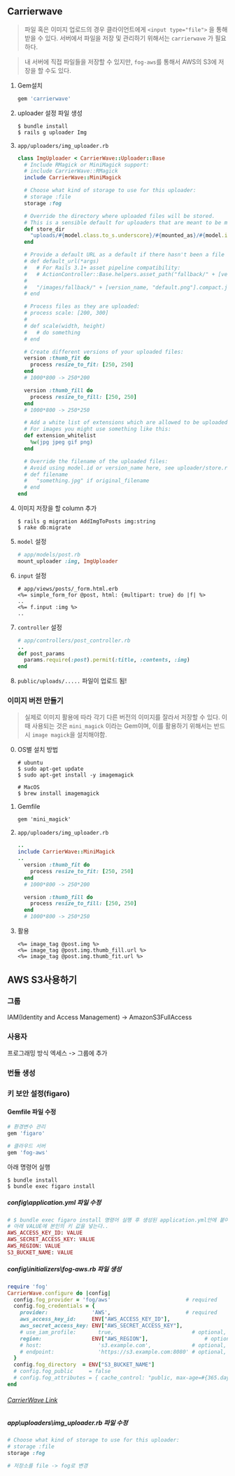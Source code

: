## Carrierwave

>파일 혹은 이미지 업로드의 경우 클라이언트에게  `<input type="file">` 을 통해 받을 수 있다. 서버에서 파일을 저장 및 관리하기 위해서는 `carrierwave` 가 필요하다.

> 내 서버에 직접 파일들을 저장할 수 있지만, `fog-aws`를 통해서 AWS의 S3에 저장을 할 수도 있다.



1. Gem설치 

   ```ruby
   gem 'carrierwave'
   ```

2. uploader 설정 파일 생성

   ```command
   $ bundle install
   $ rails g uploader Img
   ```

   

3. `app/uploaders/img_uploader.rb`

   ```ruby
   class ImgUploader < CarrierWave::Uploader::Base
     # Include RMagick or MiniMagick support:
     # include CarrierWave::RMagick
     include CarrierWave::MiniMagick
   
     # Choose what kind of storage to use for this uploader:
     # storage :file
     storage :fog
   
     # Override the directory where uploaded files will be stored.
     # This is a sensible default for uploaders that are meant to be mounted:
     def store_dir
       "uploads/#{model.class.to_s.underscore}/#{mounted_as}/#{model.id}"
     end
   
     # Provide a default URL as a default if there hasn't been a file uploaded:
     # def default_url(*args)
     #   # For Rails 3.1+ asset pipeline compatibility:
     #   # ActionController::Base.helpers.asset_path("fallback/" + [version_name, "default.png"].compact.join('_'))
     #
     #   "/images/fallback/" + [version_name, "default.png"].compact.join('_')
     # end
   
     # Process files as they are uploaded:
     # process scale: [200, 300]
     #
     # def scale(width, height)
     #   # do something
     # end
   
     # Create different versions of your uploaded files:
     version :thumb_fit do
       process resize_to_fit: [250, 250]
     end
     # 1000*800 -> 250*200
   
     version :thumb_fill do
       process resize_to_fill: [250, 250]
     end
     # 1000*800 -> 250*250
   
     # Add a white list of extensions which are allowed to be uploaded.
     # For images you might use something like this:
     def extension_whitelist
       %w(jpg jpeg gif png)
     end
   
     # Override the filename of the uploaded files:
     # Avoid using model.id or version_name here, see uploader/store.rb for details.
     # def filename
     #   "something.jpg" if original_filename
     # end
   end
   
   ```

4. 이미지 저장을 할 column 추가

   ```
   $ rails g migration AddImgToPosts img:string 
   $ rake db:migrate
   ```

5. `model` 설정

   ```ruby
   # app/models/post.rb
   mount_uploader :img, ImgUploader
   ```

6. `input` 설정

   ```erb
   # app/views/posts/_form.html.erb
   <%= simple_form_for @post, html: {multipart: true} do |f| %>
   ..
   <%= f.input :img %>
   ..
   ```

7. `controller` 설정

   ```ruby
   # app/controllers/post_controller.rb
   ..
   def post_params
     params.require(:post).permit(:title, :contents, :img) 
   end
   ```

8. `public/uploads/.....` 파일이 업로드 됨!

### 이미지 버전 만들기

> 실제로 이미지 활용에 따라 각기 다른 버전의 이미지를 잘라서 저장할 수 있다. 이때 사용되는 것은 `mini_magick` 이라는 Gem이며, 이를 활용하기 위해서는 반드시 `image magick`을 설치해야함.

0. OS별 설치 방법

   ```
   # ubuntu
   $ sudo apt-get update
   $ sudo apt-get install -y imagemagick
   
   # MacOS
   $ brew install imagemagick
   ```

1. Gemfile

   ```
   gem 'mini_magick'
   ```

2. `app/uploaders/img_uploader.rb`

   ```ruby
   ..
   include CarrierWave::MiniMagick
   ..
     version :thumb_fit do
       process resize_to_fit: [250, 250]
     end
     # 1000*800 -> 250*200
   
     version :thumb_fill do
       process resize_to_fill: [250, 250]
     end
     # 1000*800 -> 250*250
   ```

3. 활용

   ```erb
   <%= image_tag @post.img %>
   <%= image_tag @post.img.thumb_fill.url %>
   <%= image_tag @post.img.thumb_fit.url %>
   ```

   



## AWS S3사용하기

### 그룹

IAM(Identity and Access Management) -> AmazonS3FullAccess

### 사용자

프로그래밍 방식 엑세스 -> 그룹에 추가

### 번들 생성



### 키 보안 설정(figaro)

#### Gemfile 파일 수정

```ruby
# 환경변수 관리
gem 'figaro'

# 클라우드 서버
gem 'fog-aws'
```

아래 명령어 실행

`````
$ bundle install
$ bundle exec figaro install
`````

##### config\application.yml 파일 수정

```ruby
# $ bundle exec figaro install 명령어 실행 후 생성된 application.yml안에 붙여넣는다..
# 아래 VALUE에 본인의 키 값을 넣는다..
AWS_ACCESS_KEY_ID: VALUE
AWS_SECRET_ACCESS_KEY: VALUE
AWS_REGION: VALUE
S3_BUCKET_NAME: VALUE
```

##### config\initializers\fog-aws.rb 파일 생성

```ruby
require 'fog'
CarrierWave.configure do |config|
  config.fog_provider = 'fog/aws'                        # required
  config.fog_credentials = {
    provider:              'AWS',                        # required
    aws_access_key_id:     ENV["AWS_ACCESS_KEY_ID"],                        # required unless using use_iam_profile
    aws_secret_access_key: ENV["AWS_SECRET_ACCESS_KEY"],                        # required unless using use_iam_profile
    # use_iam_profile:       true,                         # optional, defaults to false
    region:                ENV["AWS_REGION"],                  # optional, defaults to 'us-east-1'
    # host:                  's3.example.com',             # optional, defaults to nil
    # endpoint:              'https://s3.example.com:8080' # optional, defaults to nil
  }
  config.fog_directory  = ENV["S3_BUCKET_NAME"]                                      # required
  # config.fog_public     = false                                                 # optional, defaults to true
  # config.fog_attributes = { cache_control: "public, max-age=#{365.days.to_i}" } # optional, defaults to {}
end

```

###### [CarrierWave Link](https://github.com/carrierwaveuploader/carrierwave)

##### app\uploaders\img_uploader.rb 파일 수정

```ruby
# Choose what kind of storage to use for this uploader:
# storage :file
storage :fog

# 저장소를 file -> fog로 변경
```
